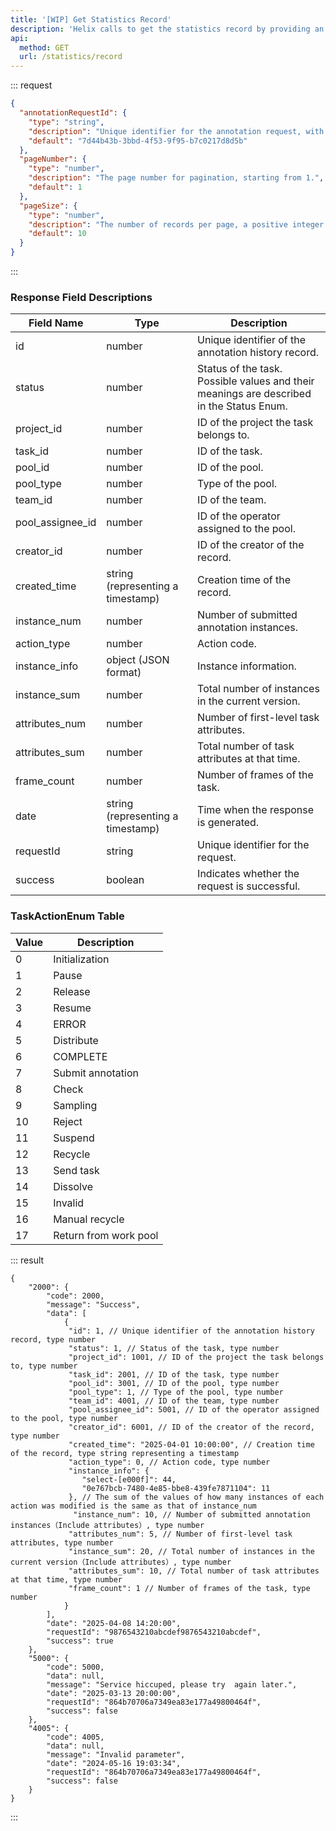 ```yaml
---
title: '[WIP] Get Statistics Record'
description: 'Helix calls to get the statistics record by providing an array of annotationRequestId and pagination information, which can be used to workload statistics and query the relevant annotation records..'
api:
  method: GET
  url: /statistics/record
---
```


::: request

```json [body]
{
  "annotationRequestId": {
    "type": "string",
    "description": "Unique identifier for the annotation request, with a maximum length of 255 bytes.",
    "default": "7d44b43b-3bbd-4f53-9f95-b7c0217d8d5b"
  },
  "pageNumber": {
    "type": "number",
    "description": "The page number for pagination, starting from 1.",
    "default": 1
  },
  "pageSize": {
    "type": "number",
    "description": "The number of records per page, a positive integer.",
    "default": 10
  }
}
```

:::

### Response Field Descriptions

| Field Name       | Type                              | Description                                                                              |
| ---------------- | --------------------------------- | ---------------------------------------------------------------------------------------- |
| id               | number                            | Unique identifier of the annotation history record.                                      |
| status           | number                            | Status of the task. Possible values and their meanings are described in the Status Enum. |
| project_id       | number                            | ID of the project the task belongs to.                                                   |
| task_id          | number                            | ID of the task.                                                                          |
| pool_id          | number                            | ID of the pool.                                                                          |
| pool_type        | number                            | Type of the pool.                                                                        |
| team_id          | number                            | ID of the team.                                                                          |
| pool_assignee_id | number                            | ID of the operator assigned to the pool.                                                 |
| creator_id       | number                            | ID of the creator of the record.                                                         |
| created_time     | string (representing a timestamp) | Creation time of the record.                                                             |
| instance_num     | number                            | Number of submitted annotation instances.                                                |
| action_type      | number                            | Action code.                                                                             |
| instance_info    | object (JSON format)              | Instance information.                                                                    |
| instance_sum     | number                            | Total number of instances in the current version.                                        |
| attributes_num   | number                            | Number of first-level task attributes.                                                   |
| attributes_sum   | number                            | Total number of task attributes at that time.                                            |
| frame_count      | number                            | Number of frames of the task.                                                            |
| date             | string (representing a timestamp) | Time when the response is generated.                                                     |
| requestId        | string                            | Unique identifier for the request.                                                       |
| success          | boolean                           | Indicates whether the request is successful.                                             |

### TaskActionEnum Table

| Value | Description           |
| ----- | --------------------- |
| 0     | Initialization        |
| 1     | Pause                 |
| 2     | Release               |
| 3     | Resume                |
| 4     | ERROR                 |
| 5     | Distribute            |
| 6     | COMPLETE              |
| 7     | Submit annotation     |
| 8     | Check                 |
| 9     | Sampling              |
| 10    | Reject                |
| 11    | Suspend               |
| 12    | Recycle               |
| 13    | Send task             |
| 14    | Dissolve              |
| 15    | Invalid               |
| 16    | Manual recycle        |
| 17    | Return from work pool |

::: result

```json[responses]
{
    "2000": {
        "code": 2000,
        "message": "Success",
        "data": [
            {
             "id": 1, // Unique identifier of the annotation history record, type number
             "status": 1, // Status of the task, type number
             "project_id": 1001, // ID of the project the task belongs to, type number
             "task_id": 2001, // ID of the task, type number
             "pool_id": 3001, // ID of the pool, type number
             "pool_type": 1, // Type of the pool, type number
             "team_id": 4001, // ID of the team, type number
             "pool_assignee_id": 5001, // ID of the operator assigned to the pool, type number
             "creator_id": 6001, // ID of the creator of the record, type number
             "created_time": "2025-04-01 10:00:00", // Creation time of the record, type string representing a timestamp
             "action_type": 0, // Action code, type number
             "instance_info": {
                "select-[e000f]": 44,
                "0e767bcb-7480-4e85-bbe8-439fe7871104": 11
             }, // The sum of the values of how many instances of each action was modified is the same as that of instance_num
              "instance_num": 10, // Number of submitted annotation instances（Include attributes）, type number
             "attributes_num": 5, // Number of first-level task attributes, type number
             "instance_sum": 20, // Total number of instances in the current version（Include attributes）, type number
             "attributes_sum": 10, // Total number of task attributes at that time, type number
             "frame_count": 1 // Number of frames of the task, type number
            }
        ],
        "date": "2025-04-08 14:20:00",
        "requestId": "9876543210abcdef9876543210abcdef",
        "success": true
    },
    "5000": {
        "code": 5000,
        "data": null,
        "message": "Service hiccuped, please try  again later.",
        "date": "2025-03-13 20:00:00",
        "requestId": "864b70706a7349ea83e177a49800464f",
        "success": false
    },
    "4005": {
        "code": 4005,
        "data": null,
        "message": "Invalid parameter",
        "date": "2024-05-16 19:03:34",
        "requestId": "864b70706a7349ea83e177a49800464f",
        "success": false
    }
}
```

:::
